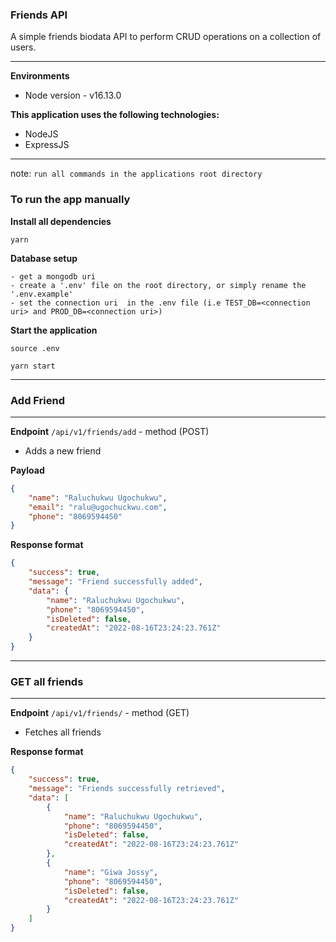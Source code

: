 ### Friends API


A simple friends biodata API to perform CRUD operations on a collection of users. 

---


**Environments**

- Node version - v16.13.0

**This application uses the following technologies:**
- NodeJS
- ExpressJS

---
note: `run all commands in the applications root directory`


### To run the app manually

**Install all dependencies**

```
yarn
```

**Database setup**

```
- get a mongodb uri
- create a '.env' file on the root directory, or simply rename the '.env.example'
- set the connection uri  in the .env file (i.e TEST_DB=<connection uri> and PROD_DB=<connection uri>)
```

**Start the application**

```
source .env

yarn start
```




---
### Add Friend
---

**Endpoint** `/api/v1/friends/add` - method (POST)

- Adds a new friend

**Payload**

```json
{
    "name": "Raluchukwu Ugochukwu",
    "email": "ralu@ugochuckwu.com",
    "phone": "8069594450"
}
```

**Response format**

```json
{
    "success": true,
    "message": "Friend successfully added",
    "data": {
        "name": "Raluchukwu Ugochukwu",
        "phone": "8069594450",
        "isDeleted": false,
        "createdAt": "2022-08-16T23:24:23.761Z"
    }
}
```

---
### GET all friends
---

**Endpoint** `/api/v1/friends/` - method (GET)

- Fetches all friends

**Response format**

```json
{
    "success": true,
    "message": "Friends successfully retrieved",
    "data": [
        {
            "name": "Raluchukwu Ugochukwu",
            "phone": "8069594450",
            "isDeleted": false,
            "createdAt": "2022-08-16T23:24:23.761Z"
        },
        {
            "name": "Giwa Jossy",
            "phone": "8069594450",
            "isDeleted": false,
            "createdAt": "2022-08-16T23:24:23.761Z"
        }
    ]
}
```

